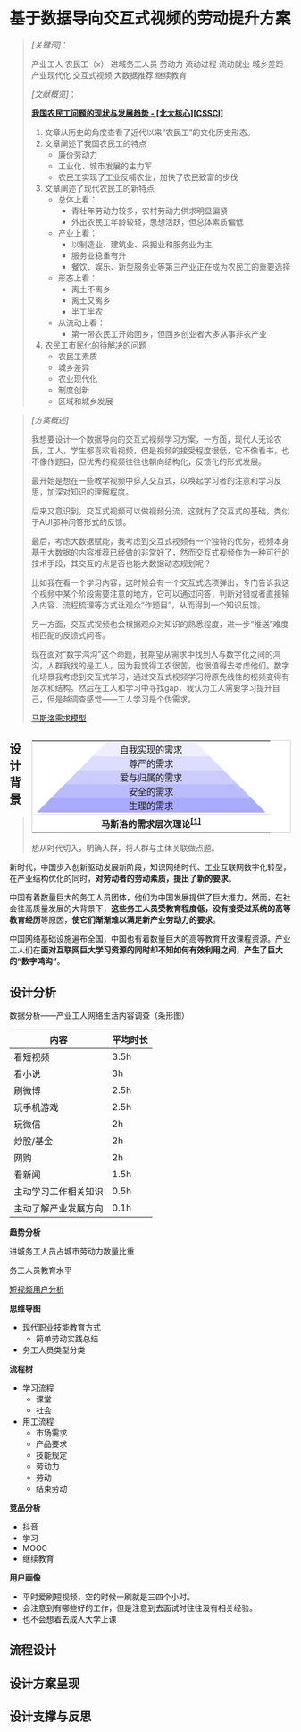 # 基于数据导向交互式视频的劳动提升方案

> *[关键词]*：
>
> 产业工人 农民工（x） 进城务工人员 劳动力 流动过程 流动就业 城乡差距 产业现代化 交互式视频 大数据推荐 继续教育
>
> *[文献概览]*：
>
> **[我国农民工问题的现状与发展趋势 - [北大核心][CSSCI]](https://x.cnki.net/kcms/detail/detail.aspx?dbcode=CJFD&dbname=CJFD2009&filename=MBDH200909010&v=%25mmd2F%25mmd2BZ5ikP73Wnpd%25mmd2F77cynL6T8cfDeCfE9MpmuHa3k%25mmd2FHp0TpbrXBJhOfOdm75egGZl2)**
>
> 1. 文章从历史的角度查看了近代以来“农民工”的文化历史形态。
> 2. 文章阐述了我国农民工的特点
>    - 廉价劳动力
>    - 工业化、城市发展的主力军
>    - 农民工实现了工业反哺农业，加快了农民致富的步伐
> 3. 文章阐述了现代农民工的新特点
>    - 总体上看：
>      - 青壮年劳动力较多，农村劳动力供求明显偏紧
>      - 外出农民工年龄较轻，思想活跃，但总体素质偏低
>    - 产业上看：
>      - 以制造业、建筑业、采掘业和服务业为主
>      - 服务业稳重有升
>      - 餐饮、娱乐、新型服务业等第三产业正在成为农民工的重要选择
>    - 形态上看：
>      - 离土不离乡
>      - 离土又离乡
>      - 半工半农
>    - 从流动上看：
>      - 第一带农民工开始回乡，但回乡创业者大多从事非农产业
> 4. 农民工市民化的待解决的问题
>    - 农民工素质
>    - 城乡差异
>    - 农业现代化
>    - 制度创新
>    - 区域和城乡发展
>



> *[方案概述]*
>
> 我想要设计一个数据导向的交互式视频学习方案，一方面，现代人无论农民，工人，学生都喜欢看视频，但是视频的接受程度很低，它不像看书，也不像作题目，但优秀的视频往往也朝向结构化，反馈化的形式发展。
>
> 最开始是想在一些教学视频中穿入交互式，以唤起学习者的注意和学习反思，加深对知识的理解程度。
>
> 后来又意识到，交互式视频可以做视频分流，这就有了交互式的基础，类似于AUI那种问答形式的反馈。
>
> 最后，考虑大数据赋能，我考虑到交互式视频有一个独特的优势，视频本身基于大数据的内容推荐已经做的非常好了，然而交互式视频作为一种可行的技术手段，其交互的点是否也能大数据动态规划呢？
>
> 比如我在看一个学习内容，这时候会有一个交互式选项弹出，专门告诉我这个视频中某个阶段需要注意的地方，它可以通过问答，判断对错或者直接输入内容、流程梳理等方式让观众“作题目”，从而得到一个知识反馈。
>
> 另一方面，交互式视频也会根据观众对知识的熟悉程度，进一步“推送”难度相匹配的反馈式问答。
>
> 
>
> 现在面对“数字鸿沟”这个命题，我期望从需求中找到人与数字化之间的鸿沟，人群我找的是工人，因为我觉得工农很苦，也很值得去考虑他们。数字化场景我考虑到交互式学习，通过交互式视频学习将原先线性的视频变得有层次和结构。然后在工人和学习中寻找gap，我认为工人需要学习提升自己，但是越调查感觉——工人学习是个伪需求。
>
> [马斯洛需求模型](https://zh.wikipedia.org/wiki/%E9%9C%80%E6%B1%82%E5%B1%82%E6%AC%A1%E7%90%86%E8%AE%BA)
>
> <table style="border: 1px solid #ccc; background-color: white; margin-left: 1em; margin-right: 0em; float: right; clear: right; vertical-align: middle;text-align: center;">
> <tbody><tr>
> <td>
>
> <div style="margin:0px auto;width:160px;height:0px;border-left:25px solid transparent; border-right:25px solid transparent; border-bottom:25px solid #EEF;"><a href="/wiki/%E8%87%AA%E6%88%91%E5%AE%9E%E7%8E%B0" class="mw-redirect" title="自我实现">自我实现</a>的需求</div>
> <div style="margin:0px auto;width:210px;height:0px;border-left:25px solid transparent; border-right:25px solid transparent; border-bottom:25px solid #DDF;">尊严的需求</div>
> <div style="margin:0px auto;width:260px;height:0px;border-left:25px solid transparent; border-right:25px solid transparent; border-bottom:25px solid #CCF;">爱与归属的需求</div>
> <div style="margin:0px auto;width:310px;height:0px;border-left:25px solid transparent; border-right:25px solid transparent; border-bottom:25px solid #BBF;">安全的需求</div>
> <div style="margin:0px auto;width:360px;height:0px;border-left:25px solid transparent; border-right:25px solid transparent; border-bottom:25px solid #AAF;">生理的需求</div>
> </td></tr>
> <tr>
> <th style="text-align: center;border-top: 1px solid #dedede; padding: 3px">马斯洛的需求层次理论<sup id="cite_ref-1" class="reference"><a href="#cite_note-1">[1]</a></sup>
> </th></tr></tbody></table>



## 设计背景

> 想从时代切入，明确人群，将人群与主体关联做点题。

新时代，中国步入创新驱动发展新阶段，知识网络时代、工业互联网数字化转型，在产业结构优化的同时，**对劳动者的劳动素质，提出了新的要求**。

中国有着数量巨大的务工人员团体，他们为中国发展提供了巨大推力。然而，在社会往高质量发展的大背景下，**这些务工人员受教育程度低，没有接受过系统的高等教育经历**等原因，**使它们渐渐难以满足新产业劳动力的要求**。

中国网络基础设施遍布全国，中国也有着数量巨大的高等教育开放课程资源。产业工人们在**面对互联网巨大学习资源的同时却不知如何有效利用之间，产生了巨大的“数字鸿沟”**。



## 设计分析

数据分析——产业工人网络生活内容调查（条形图）

| 内容                 | 平均时长 |
| -------------------- | -------- |
| 看短视频             | 3.5h     |
| 看小说               | 3h       |
| 刷微博               | 2.5h     |
| 玩手机游戏           | 2.5h     |
| 玩微信               | 2h       |
| 炒股/基金            | 2h       |
| 网购                 | 2h       |
| 看新闻               | 1.5h     |
| 主动学习工作相关知识 | 0.5h     |
| 主动了解产业发展方向 | 0.1h     |





**趋势分析**

进城务工人员占城市劳动力数量比重

务工人员教育水平

[短视频用户分析](https://zhuanlan.zhihu.com/p/130422917)



**思维导图**

- 现代职业技能教育方式
  - 简单劳动实践总结
- 务工人员类型分类



**流程树**

- 学习流程
  - 课堂
  - 社会
- 用工流程
  - 市场需求
  - 产品要求
  - 技能规定
  - 劳动力
  - 劳动
  - 结束劳动



**竞品分析**

- 抖音
- 学习
- MOOC
- 继续教育



**用户画像**

- 平时爱刷短视频，空的时候一刷就是三四个小时。
- 会注意到有哪些好的工作，但是注意到去面试时往往没有相关经验。
- 也不会想着去成人大学上课



## 流程设计





## 设计方案呈现

## 设计支撑与反思

